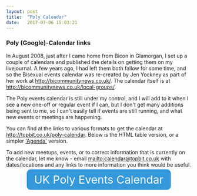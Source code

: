 ```yaml
---
layout: post
title:  "Poly Calendar"
date:   2017-07-06 15:03:21
---
```


<style type="text/css">
.middle {
    text-align: center;
    margin: 0 auto;
}
.button {
  -webkit-border-radius: 11;
  -moz-border-radius: 11;
  border-radius: 11px;
  color: #ffffff;
  font-size: 30px;
  background: #3498db;
  padding: 10px 20px 10px 20px;
  text-decoration: none;
}
.button:hover {
  background: #3cb0fd;
  text-decoration: none;
}
</style>

### Poly (Google)-Calendar links

In August 2008, just after I came home from Bicon in Glamorgan, I set up a couple of calendars and published the details on getting them on my livejournal. A few years ago, I had left them both fallow for some time, and so the Bisexual events calendar was re-created by Jen Yockney as part of her work at <http://bicommunitynews.co.uk/>. The calendar itself is at <http://bicommunitynews.co.uk/local-groups/>.

The Poly events calendar is still under my control, and I will add to it when I see a new one-off or regular event if I can, but I don't get many additions being sent to me, so I can't easily tell if events are still running, and what new events or meetings are happening.  

You can find al the links to various formats to get the calendar at <http://topbit.co.uk/poly-calendar>. Below is the HTML table version, or a simpler <a href="https://calendar.google.com/calendar/embed?src=r77h5s68dtsu0v8dtel66aoa4g@group.calendar.google.com&mode=AGENDA">'Agenda'</a> version.


To add new meetups, events, or to correct information that is currently on the calendar, let me know - email <mailto:calendar@topbit.co.uk> with dates/locations and any links to more information you think would be useful.

<div class="middle">
<a href="http://topbit.co.uk/poly-calendar" class="button post-title">UK Poly Events Calendar</a>
</div>
